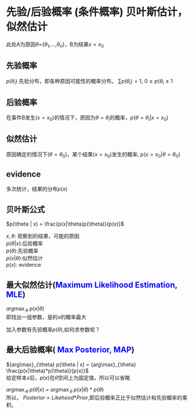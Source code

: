 # 先验/后验概率 (条件概率) 贝叶斯估计，似然估计
此处A为原因$\theta$={$\theta_1$,...,$\theta_n$}，B为结果$x=x_0$

## 先验概率 
$p(\theta_i)$ 先验分布，即各种原因可能性的概率分布。
$\sum{p(\theta_i)}=1$,   $0\leq p(\theta_i\leq 1$

## 后验概率
在事件B发生($x=x_0$)的情况下，原因为$\theta=\theta_i$的概率，$p(\theta=\theta_i$|$x=x_0)$ 

## 似然估计
原因确定的情况下($\theta=\theta_0$)，某个结果($x=x_0$)发生的概率, $p(x=x_0|\theta=\theta_0)$

## evidence
多次统计，结果的分布$p(x)$

## 贝叶斯公式
$p(\theta | x) = \frac{p(x|\theta)p(\theta)}{p(x)}$

$x,\theta$: 观察到的结果，可能的原因 \
$p(\theta | x)$:后验概率 \
$p(\theta)$:先验概率 \
$p(x|\theta)$:似然估计 \
$p(x)$: evidence

## 最大似然估计(<font color=blue>Maximum Likelihood Estimation, MLE</font>)

${arg\max}_{\theta}$  $p(x|\theta)$ \
即找出一组参数，是的$x$的概率最大

加入参数有先验概率$p(\theta)$,如何求参数呢？

## 最大后验概率(<font color=blue> Max Posterior, MAP</font>)

${arg\max}_{\theta} p(\theta | x) =
{arg\max}_{\theta} \frac{p(x|\theta)*p(\theta)}{p(x)}$ \
给定样本$x$后，$p(x)$在$\theta$空间上为固定值，所以可以省略

${arg\max}_{\theta}$ $p(\theta | x)$ =
${arg\max}_{\theta}$ ${p(x|\theta)*p(\theta)}$ \
所以， $Posterior$ $\propto$ $Likehood$*$Prior$,即后验概率正比于似然估计和先验概率的乘积。


